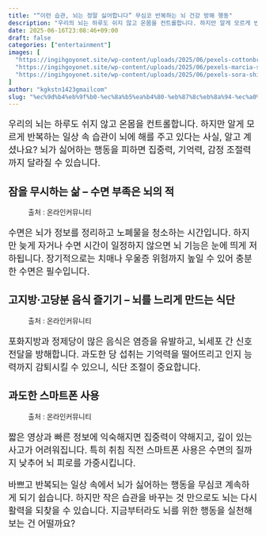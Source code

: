 ```yaml
---
title: "“이런 습관, 뇌는 정말 싫어합니다” 무심코 반복하는 뇌 건강 방해 행동"
description: "우리의 뇌는 하루도 쉬지 않고 온몸을 컨트롤합니다. 하지만 알게 모르게 반복하는 일상 속 습관이 뇌에 해를 주고 있다는 사실, 알고 계셨나요? 뇌가 싫어하는 행동을 피하면 집중력, 기억력, 감정 조절력까지 달라질 수 있습니다."
date: 2025-06-16T23:08:46+09:00
draft: false
categories: ["entertainment"]
images: [
  "https://ingihgoyonet.site/wp-content/uploads/2025/06/pexels-cottonbro-4045549-1024x683.jpg"
  "https://ingihgoyonet.site/wp-content/uploads/2025/06/pexels-marcia-salido-346903577-14133033-1024x683.jpg"
  "https://ingihgoyonet.site/wp-content/uploads/2025/06/pexels-sora-shimazaki-5938231-1024x683.jpg"
]
author: "kgkstn1423gmailcom"
slug: "%ec%9d%b4%eb%9f%b0-%ec%8a%b5%ea%b4%80-%eb%87%8c%eb%8a%94-%ec%a0%95%eb%a7%90-%ec%8b%ab%ec%96%b4%ed%95%a9%eb%8b%88%eb%8b%a4-%eb%ac%b4%ec%8b%ac%ec%bd%94-%eb%b0%98%eb%b3%b5%ed%95%98"
---
```


<p style="font-size:18px">우리의 뇌는 하루도 쉬지 않고 온몸을 컨트롤합니다. 하지만 알게 모르게 반복하는 일상 속 습관이 뇌에 해를 주고 있다는 사실, 알고 계셨나요? 뇌가 싫어하는 행동을 피하면 집중력, 기억력, 감정 조절력까지 달라질 수 있습니다.</p> <h2 >잠을 무시하는 삶 – 수면 부족은 뇌의 적</h2> <figure ><img src="https://ingihgoyonet.site/wp-content/uploads/2025/06/pexels-cottonbro-4045549-1024x683.jpg" alt="" style="aspect-ratio:16/9;object-fit:cover"/><figcaption >출처 : 온라인커뮤니티</figcaption></figure> <p style="font-size:18px">수면은 뇌가 정보를 정리하고 노폐물을 청소하는 시간입니다. 하지만 늦게 자거나 수면 시간이 일정하지 않으면 뇌 기능은 눈에 띄게 저하됩니다. 장기적으로는 치매나 우울증 위험까지 높일 수 있어 충분한 수면은 필수입니다.</p> <h2 >고지방·고당분 음식 즐기기 – 뇌를 느리게 만드는 식단</h2> <figure ><img src="https://ingihgoyonet.site/wp-content/uploads/2025/06/pexels-marcia-salido-346903577-14133033-1024x683.jpg" alt="" style="aspect-ratio:16/9;object-fit:cover"/><figcaption >출처 : 온라인커뮤니티</figcaption></figure> <p style="font-size:18px">포화지방과 정제당이 많은 음식은 염증을 유발하고, 뇌세포 간 신호 전달을 방해합니다. 과도한 당 섭취는 기억력을 떨어뜨리고 인지 능력까지 감퇴시킬 수 있으니, 식단 조절이 중요합니다.</p> <h2 >과도한 스마트폰 사용 </h2> <figure ><img src="https://ingihgoyonet.site/wp-content/uploads/2025/06/pexels-sora-shimazaki-5938231-1024x683.jpg" alt="" style="aspect-ratio:16/9;object-fit:cover"/><figcaption >출처 : 온라인커뮤니티</figcaption></figure> <p style="font-size:18px">짧은 영상과 빠른 정보에 익숙해지면 집중력이 약해지고, 깊이 있는 사고가 어려워집니다. 특히 취침 직전 스마트폰 사용은 수면의 질까지 낮추어 뇌 피로를 가중시킵니다.</p> <p style="font-size:18px">바쁘고 반복되는 일상 속에서 뇌가 싫어하는 행동을 무심코 계속하게 되기 쉽습니다. 하지만 작은 습관을 바꾸는 것 만으로도 뇌는 다시 활력을 되찾을 수 있습니다. 지금부터라도 뇌를 위한 행동을 실천해보는 건 어떨까요?</p>